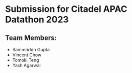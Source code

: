 # Submission for Citadel APAC Datathon 2023

## Team Members:
- Sammriddh Gupta
- Vincent Chow
- Tomoki Teng
- Yash Agarwal